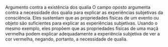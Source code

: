 Argumento contra a existência dos qualia
   O campo oposto argumenta contra a necessidade dos qualia para explicar as experiências subjetivas da consciência. Eles sustentam que as propriedades físicas de um evento ou objeto são suficientes para explicar as experiências subjetivas. Usando o mesmo exemplo, eles propõem que as propriedades físicas de uma maçã vermelha podem explicar adequadamente a experiência subjetiva de ver a cor vermelha, negando, portanto, a necessidade de qualia.